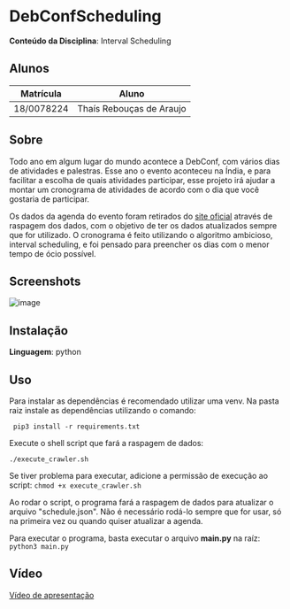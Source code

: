 # **DebConfScheduling** 

**Conteúdo da Disciplina**: Interval Scheduling <br>

## Alunos
|Matrícula | Aluno |
| -- | -- |
| 18/0078224  |  Thaís Rebouças de Araujo |

## Sobre 
Todo ano em algum lugar do mundo acontece a DebConf, com vários dias de atividades e palestras.
Esse ano o evento aconteceu na Índia, e para facilitar a escolha de quais atividades participar, esse projeto irá ajudar a montar um cronograma de atividades de acordo com o dia que você gostaria de participar.

Os dados da agenda do evento foram retirados do [site oficial](https://debconf23.debconf.org/schedule/) através de raspagem dos dados, com o objetivo de ter os dados atualizados sempre que for utilizado.
O cronograma é feito utilizando o algoritmo ambicioso, interval scheduling, e foi pensado para preencher os dias com o menor tempo de ócio possível.

## Screenshots
![image](https://github.com/Thais-ra/thais-ra/assets/35047444/d91fc9d8-c56b-4b7c-959f-1a8c7caba632)

## Instalação 
**Linguagem**: python<br>

## Uso

Para instalar as dependências é recomendado utilizar uma venv.
Na pasta raiz instale as dependências utilizando o comando:

``` pip3 install -r requirements.txt```

Execute o shell script que fará a raspagem de dados:

```./execute_crawler.sh```

Se tiver problema para executar, adicione a permissão de execução ao script:
```chmod +x execute_crawler.sh```

Ao rodar o script, o programa fará a raspagem de dados para atualizar o arquivo "schedule.json".
Não é necessário rodá-lo sempre que for usar, só na primeira vez ou quando quiser atualizar a agenda.

Para executar o programa, basta executar o arquivo **main.py** na raíz:
```python3 main.py```

## Vídeo

[Vídeo de apresentação]()



